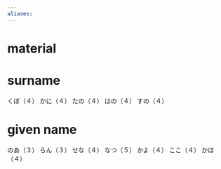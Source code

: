 ```yaml
---
aliases:
---
```

# material
# surname
くぼ（４）
かに（４）
たの（４）
はの（４）
すの（４）
# given name
のあ（３）
らん（３）
せな（４）
なつ（５）
かよ（４）
ここ（４）
かほ（４）